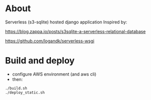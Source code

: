 # About

Serverless (s3-sqlite) hosted django application
Inspired by:

https://blog.zappa.io/posts/s3sqlite-a-serverless-relational-database

https://github.com/logandk/serverless-wsgi


# Build and deploy

* configure AWS environment (and aws cli)
* then:
```
./build.sh
./deploy_static.sh
```

